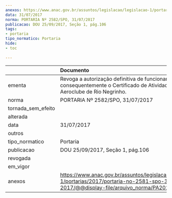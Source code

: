 ```yaml
---
anexos: https://www.anac.gov.br/assuntos/legislacao/legislacao-1/portarias/2017/portaria-no-2581-spo-31-07-2017/@@display-file/arquivo_norma/PA2017-2582.pdf
data: 31/07/2017
norma: PORTARIA Nº 2582/SPO, 31/07/2017
publicacao: DOU 25/09/2017, Seção 1, pág.106
tags:
- portaria
tipo_normatico: Portaria
hide: 
- toc 
 
---
```


|                    | Documento                                                                                                                                            |
|:-------------------|:-----------------------------------------------------------------------------------------------------------------------------------------------------|
| ementa             | Revoga a autorização definitiva de funcionamento, e consequentemente o Certificado de Atividade Aérea do Aeroclube de Rio Negrinho.                  |
| norma              | PORTARIA Nº 2582/SPO, 31/07/2017                                                                                                                     |
| tornada_sem_efeito |                                                                                                                                                      |
| alterada           |                                                                                                                                                      |
| data               | 31/07/2017                                                                                                                                           |
| outros             |                                                                                                                                                      |
| tipo_normatico     | Portaria                                                                                                                                             |
| publicacao         | DOU 25/09/2017, Seção 1, pág.106                                                                                                                     |
| revogada           |                                                                                                                                                      |
| em_vigor           |                                                                                                                                                      |
| anexos             | https://www.anac.gov.br/assuntos/legislacao/legislacao-1/portarias/2017/portaria-no-2581-spo-31-07-2017/@@display-file/arquivo_norma/PA2017-2582.pdf |